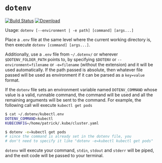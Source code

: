 # `dotenv`

[![Build Status](https://travis-ci.org/patrickdappollonio/dotenv.svg?branch=master)](https://travis-ci.org/patrickdappollonio/dotenv) [![Download](https://img.shields.io/badge/download-release-brightgreen)](https://github.com/patrickdappollonio/dotenv/releases)

Usage: `dotenv [--environment | -e path] [command] [args...]`

Place a `.env` file at the same level where the current working directory is,
then execute `dotenv [command] [args...]`.

Additionally, use a `.env` file from `~/.dotenv/` or wherever `$DOTENV_FOLDER_PATH`
points to, by specifying `$DOTENV` or `--environment=filename` or `-e=filename` (without
the extension) and it will be used automatically. If the path passed is absolute,
then whatever file passed will be used as environment if it can be parsed as a
`key=value` format.

If the `dotenv` file sets an environment variable named `DOTENV_COMMAND` whose value
is a valid, runnable command, the command will be used and all the remaining
arguments will be sent to the command. For example, the following call will execute
`kubectl get pods`

```bash
$ cat ~/.dotenv/kubectl.env
DOTENV_COMMAND=kubectl
KUBECONFIG=/home/patrick/.kube/cluster.yaml

$ dotenv -e=kubectl get pods
# since the command is already set in the dotenv file, you
# don't need to specify it like "dotenv -e=kubectl kubectl get pods"
```

`dotenv` will execute your command, `stdin`, `stdout` and `stderr` will be piped, and the
exit code will be passed to your terminal.